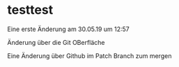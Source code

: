 # testtest

Eine erste Änderung am 30.05.19 um 12:57 

Änderung über die Git OBerfläche 


Eine Änderung über Github im Patch Branch zum mergen 
